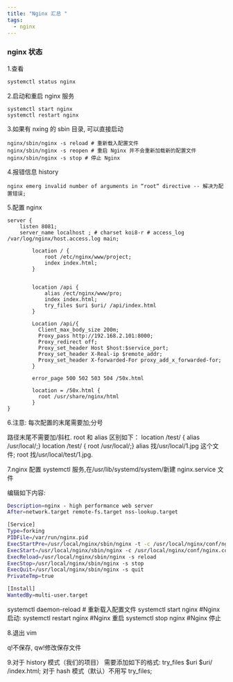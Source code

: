 ```yaml
---
title: "Nginx 汇总 "
tags:
  - nginx
---
```


### nginx 状态

1.查看

```bash
systemctl status nginx
```

2.启动和重启 nginx 服务

```
systemctl start nginx
systemctl restart nginx
```

3.如果有 nxing 的 sbin 目录, 可以直接启动

```
nginx/sbin/nginx -s reload # 重新载入配置文件
nginx/sbin/nginx -s reopen # 重启 Nginx 并不会重新加载新的配置文件
nginx/sbin/nginx -s stop # 停止 Nginx
```

4.报错信息 history

```
nginx emerg invalid number of arguments in “root“ directive -- 解决为配置错误;
```

5.配置 nginx

```
server {
    listen 8081;
    server_name localhost ; # charset koi8-r # access_log /var/log/nginx/host.access.log main;

        location / {
        	root /etc/nginx/www/project;
        	index index.html;
        }


        location /api {
        	alias /ect/nginx/www/pro;
        	index index.html;
        	try_files $uri $uri/ /api/index.html
        }

        Location /api/{
          Client_max_body_size 200m;
          Proxy_pass http://192.168.2.101:8000;
          Proxy_redirect off;
          Proxy_set_header Host $host:$service_port;
          Proxy_set_header X-Real-ip $remote_addr;
          Proxy_set_header X-forwarded-For proxy_add_x_forwarded-for;
        }

        error_page 500 502 503 504 /50x.html

        location = /50x.html {
          root /usr/share/nginx/html
        }
}
```

6.注意: 每次配置的末尾需要加;分号

路径末尾不需要加/斜杠. root 和 alias 区别如下：
location /test/ { alias /usr/local/;}
location /test/ { root /usr/local/;}
alias 找/usr/local/1.jpg 这个文件; root 找/usr/local/test/1.jpg.

7.nginx 配置 systemctl 服务,在/usr/lib/systemd/system/新建 nginx.service 文件

编辑如下内容:

```bash
Description=nginx - high performance web server
After=network.target remote-fs.target nss-lookup.target

[Service]
Type=forking
PIDFile=/var/run/nginx.pid
ExecStartPre=/usr/local/nginx/sbin/nginx -t -c /usr/local/nginx/conf/nginx.conf
ExecStart=/usr/local/nginx/sbin/nginx -c /usr/local/nginx/conf/nginx.conf
ExecReload=/usr/local/nginx/sbin/nginx -s reload
ExecStop=/usr/local/nginx/sbin/nginx -s stop
ExecQuit=/usr/local/nginx/sbin/nginx -s quit
PrivateTmp=true

[Install]
WantedBy=multi-user.target
```

systemctl daemon-reload # 重新载入配置文件
systemctl start nginx #Nginx 启动:
systemctl restart nginx #Nginx 重启
systemctl stop nginx #Nginx 停止

8.退出 vim

q!不保存, qw!修改保存文件

9.对于 history 模式（我们的项目）
需要添加如下的格式:
try_files $uri $uri/ /index.html;
对于 hash 模式（默认）不用写 try_files;
